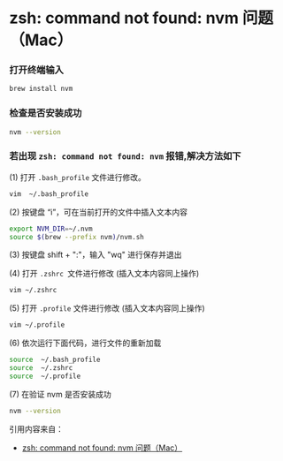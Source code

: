 # zsh: command not found: nvm 问题（Mac）

### 打开终端输入
```bash
brew install nvm
```
### 检查是否安装成功
```bash
nvm --version
```
### 若出现 `zsh: command not found: nvm` 报错,解决方法如下

(1) 打开 `.bash_profile` 文件进行修改。

```bash
vim  ~/.bash_profile
```
(2) 按键盘 “i”，可在当前打开的文件中插入文本内容

```bash
export NVM_DIR=~/.nvm
source $(brew --prefix nvm)/nvm.sh
```
(3) 按键盘 shift + ":"，输入 "wq" 进行保存并退出

(4) 打开 `.zshrc `文件进行修改 (插入文本内容同上操作)

```bash
vim ~/.zshrc
```
(5) 打开 `.profile` 文件进行修改 (插入文本内容同上操作)

```bash
vim ~/.profile
```
(6)  依次运行下面代码，进行文件的重新加载

```bash
source  ~/.bash_profile
source  ~/.zshrc
source  ~/.profile
```

(7) 在验证 nvm 是否安装成功

```bash
nvm --version
```

引用内容来自：
- [zsh: command not found: nvm 问题（Mac）](https://blog.csdn.net/qq_50386946/article/details/143053977?spm=1001.2101.3001.6650.5&utm_medium=distribute.pc_relevant.none-task-blog-2%7Edefault%7EBlogCommendFromBaidu%7ERate-5-143053977-blog-137523394.235%5Ev43%5Epc_blog_bottom_relevance_base2&depth_1-utm_source=distribute.pc_relevant.none-task-blog-2%7Edefault%7EBlogCommendFromBaidu%7ERate-5-143053977-blog-137523394.235%5Ev43%5Epc_blog_bottom_relevance_base2&utm_relevant_index=9)
